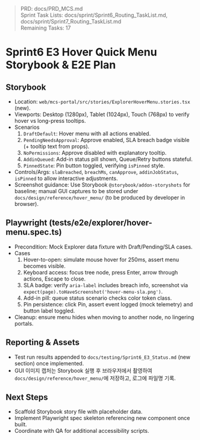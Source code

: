 > PRD: docs/PRD_MCS.md  
> Sprint Task Lists: docs/sprint/Sprint6_Routing_TaskList.md, docs/sprint/Sprint7_Routing_TaskList.md  
> Remaining Tasks: 17

# Sprint6 E3 Hover Quick Menu Storybook & E2E Plan

## Storybook
- Location: `web/mcs-portal/src/stories/ExplorerHoverMenu.stories.tsx` (new).
- Viewports: Desktop (1280px), Tablet (1024px), Touch (768px) to verify hover vs long-press tooltips.
- Scenarios
  1. `DraftDefault`: Hover menu with all actions enabled.
  2. `PendingNeedsApproval`: Approve enabled, SLA breach badge visible (+ tooltip text from props).
  3. `NoPermissions`: Approve disabled with explanatory tooltip.
  4. `AddinQueued`: Add-in status pill shown, Queue/Retry buttons stateful.
  5. `PinnedState`: Pin button toggled, verifying `isPinned` style.
- Controls/Args: `slaBreached`, `breachMs`, `canApprove`, `addinJobStatus`, `isPinned` to allow interactive adjustments.
- Screenshot guidance: Use Storybook `@storybook/addon-storyshots` for baseline; manual GUI captures to be stored under `docs/design/reference/hover_menu/` (to be produced by developer in browser).

## Playwright (tests/e2e/explorer/hover-menu.spec.ts)
- Precondition: Mock Explorer data fixture with Draft/Pending/SLA cases.
- Cases
  1. Hover-to-open: simulate mouse hover for 250ms, assert menu becomes visible.
  2. Keyboard access: focus tree node, press Enter, arrow through actions, Escape to close.
  3. SLA badge: verify `aria-label` includes breach info, screenshot via `expect(page).toHaveScreenshot('hover-menu-sla.png')`.
  4. Add-in pill: queue status scenario checks color token class.
  5. Pin persistence: click Pin, assert event logged (mock telemetry) and button label toggled.
- Cleanup: ensure menu hides when moving to another node, no lingering portals.

## Reporting & Assets
- Test run results appended to `docs/testing/Sprint6_E3_Status.md` (new section) once implemented.
- GUI 이미지 캡처는 Storybook 실행 후 브라우저에서 촬영하여 `docs/design/reference/hover_menu/`에 저장하고, 로그에 파일명 기록.

## Next Steps
- Scaffold Storybook story file with placeholder data.
- Implement Playwright spec skeleton referencing new component once built.
- Coordinate with QA for additional accessibility scripts.
